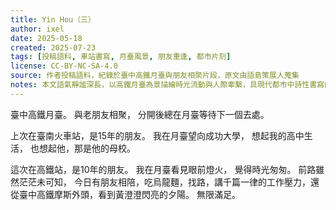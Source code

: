 ```yaml
---
title: Yin Hou（三）
author: ixel
date: 2025-05-18
created: 2025-07-23
tags: [投稿語料, 車站書寫, 月臺風景, 朋友重逢, 都市片刻]
license: CC-BY-NC-SA-4.0
source: 作者投稿語料，紀錄於臺中高鐵月臺與朋友相聚片段，原文由語島策展人蒐集
notes: 本文語氣靜謐深長，以高鐵月臺為景描繪時光流動與人際牽繫，具現代都市中詩性書寫的潛力與情緒節奏價值。
---
```


臺中高鐵月臺。
與老朋友相聚，
分開後總在月臺等待下一個去處。

上次在臺南火車站，是15年的朋友。
我在月臺望向成功大學，
想起我的高中生活，
也想起他，那是他的母校。

這次在高鐵站，是10年的朋友。
我在月臺看見眼前燈火，
覺得時光匆匆。
前路雖然茫茫未可知，
今日有朋友相陪，吃烏龍麵，找路，講千篇一律的工作壓力，還從臺中高鐵摩斯外頭，看到黃澄澄閃亮的夕陽。
無限滿足。